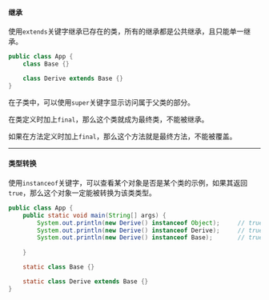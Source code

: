 #### 继承

使用`extends`关键字继承已存在的类，所有的继承都是公共继承，且只能单一继承。

```java
public class App {
    class Base {}

    class Derive extends Base {}   
}
```

在子类中，可以使用`super`关键字显示访问属于父类的部分。

在类定义时加上`final`，那么这个类就成为最终类，不能被继承。

如果在方法定义时加上`final`，那么这个方法就是最终方法，不能被覆盖。

---

#### 类型转换

使用`instanceof`关键字，可以查看某个对象是否是某个类的示例，如果其返回`true`，那么这个对象一定能被转换为该类类型。

```java
public class App {
    public static void main(String[] args) {
        System.out.println(new Derive() instanceof Object);     // true
        System.out.println(new Derive() instanceof Derive);     // true
        System.out.println(new Derive() instanceof Base);       // true
        
    }

    static class Base {}

    static class Derive extends Base {}
}
```

